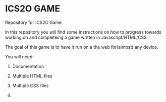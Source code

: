 # ICS2O GAME
Repository for ICS2O Game

In this repository you will find some instructions on how to progress towards working on and completeing a game
written in Javascript/HTML/CSS

The goal of this game is to have it run on a the web for(almost) any device.

You will need:

1. Documentation

2. Multiple HTML files

3. Multiple CSS files

4.
